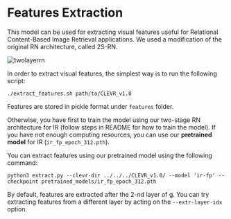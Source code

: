 # Features Extraction
This model can be used for extracting visual features useful for Relational Content-Based Image Retrieval applications. We used a modification of the original RN architecture, called 2S-RN.

![twolayerrn](https://user-images.githubusercontent.com/25117311/44774024-5c6bf300-ab72-11e8-9258-52aaa5805f64.png)

In order to extract visual features, the simplest way is to run the following script:
```
./extract_features.sh path/to/CLEVR_v1.0
```
Features are stored in pickle format under ```features``` folder.

Otherwise, you have first to train the model using our two-stage RN architecture for IR (follow steps in README for how to train the model).
If you have not enough computing resources, you can use our **pretrained model** for IR (```ir_fp_epoch_312.pth```).

You can extract features using our pretrained model using the following command:
```
python3 extract.py --clevr-dir ../../../CLEVR_v1.0/ --model 'ir-fp' --checkpoint pretrained_models/ir_fp_epoch_312.pth
```

By default, features are extracted after the 2-nd layer of g. You can try extracting features from a different layer by acting on the ```--extr-layer-idx``` option.
